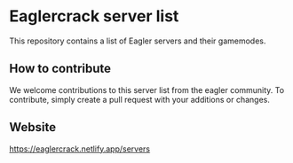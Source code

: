 # Eaglercrack server list

This repository contains a list of Eagler servers and their gamemodes.

## How to contribute

We welcome contributions to this server list from the eagler community. To contribute, simply create a pull request with your additions or changes.


## Website
https://eaglercrack.netlify.app/servers
